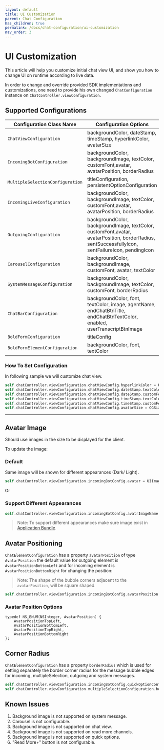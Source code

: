 ```yaml
---
layout: default
title: UI Customization
parent: Chat Configuration
has_children: true
permalink: /docs/chat-configuration/ui-customization
nav_order: 3
---
```


# UI Customization

This article will help you customize initial chat view UI, and show you how to change UI on runtime according to live data.

In order to change and override provided SDK implementations and customizations, one need to provide his own changed `ChatConfiguration` instance on `ChatController.viewConfiguration`. 

## Supported Configurations


| Configuration Class Name     | Configuration Options                                                                                                               |
|------------------------------|-------------------------------------------------------------------------------------------------------------------------------------|
| `ChatViewConfiguration`      | backgroundColor, dateStamp, timeStamp, hyperlinkColor, avatarSize                                                                        |
| `IncomingBotConfiguration`   | backgroundColor, backgroundImage, textColor, customFont,avatar, avatarPosition, borderRadius                                                                                                |
| `MultipleSelectionConfiguration`   | titleConfiguration, persistentOptionConfiguration                                                                                           |
| `IncomingLiveConfiguration`  | backgroundColor, backgroundImage, textColor, customFont,avatar, avatarPosition, borderRadius                                             |
| `OutgoingConfiguration`      | backgroundColor, backgroundImage, textColor, customFont,avatar, avatarPosition, borderRadius, sentSuccessfullyIcon, sentFailureIcon, pendingIcon |
| `CarouselConfiguration`      | backgroundColor, backgroundImage, customFont, avatar, textColor                                                     |
| `SystemMessageConfiguration` | backgroundColor, backgroundImage, textColor, customFont, borderRadius        
| `ChatBarConfiguration` | backgroundColor, font, textColor, image, agentName, endChatBtnTitle, endChatBtnTextColor, enabled, userTranscriptBtnImage
| `BoldFormConfiguration` | titleConfig |
| `BoldFormElementConfiguration` | backgroundColor, font, textColor |


### How To Set Configuration

In following sample we will customize chat view.

```swift
self.chatController.viewConfiguration.chatViewConfig.hyperlinkColor = UIColor.blue
self.chatController.viewConfiguration.chatViewConfig.dateStamp.textColor = UIColor.red
self.chatController.viewConfiguration.chatViewConfig.dateStamp.customFont = CustomFont(font: UIFont.systemFont(ofSize: 20))
self.chatController.viewConfiguration.chatViewConfig.timeStamp.textColor = UIColor.yellow
self.chatController.viewConfiguration.chatViewConfig.timeStamp.customFont = CustomFont(font: UIFont.systemFont(ofSize: 30))
self.chatController.viewConfiguration.chatViewConfig.avatarSize = CGSize(width: 50, height: 50)
```

----

## Avatar Image 

Should use images in the size to be displayed for the client.

To update the image:

### Default
Same image will be shown for different appearances (Dark/ Light).
```swift
self.chatController.viewConfiguration.incomingBotConfig.avatar = UIImage(named: "robot")
```
Or
### Support Different Appearances
```swift
self.chatController.viewConfiguration.incomingBotConfig.avatrImageName = "robot"
```
>Note: To support different appearances make sure image exist in [Application Bundle](https://developer.apple.com/documentation/uikit/uiimage/providing_images_for_different_appearances).


## Avatar Positioning 

`ChatElementConfiguration` has a property `avatarPosition` of type `AvatarPosition` the default value for outgoing element is `AvatarPositionBottomLeft` and for incoming element is `AvatarPositionBottomRight` for changing the position:
>Note: The shape of the bubble corners adjacent to the `avatarPosition`, will be square shaped.

```swift
self.chatController.viewConfiguration.incomingBotConfig.avatarPosition = .topLeft
```

### Avatar Position Options

```Objective C
typedef NS_ENUM(NSInteger, AvatarPosition) {
    AvatarPositionTopLeft,
    AvatarPositionBottomLeft,
    AvatarPositionTopRight,
    AvatarPositionBottomRight
};
```

## Corner Radius
`ChatElementConfiguration` has a property `borderRadius` which is used for setting separately the border corner radius for the message bubble edges for incoming, multipleSelection, outgoing and system messages.

```swift
self.chatController.viewConfiguration.incomingBotConfig.quickOptionConfig.borderRadius = BorderRadius(top: Corners(left: 40, right: 40 ), bottom: Corners(left: 40, right: 40 ))
self.chatController.viewConfiguration.multipleSelectionConfiguration.borderRadius = BorderRadius(top: Corners(left: 40, right: 40 ), bottom: Corners(left: 40, right: 40 ))
```



## Known Issues

1. Background image is not supported on system message.
2. Carousel is not configurable.
3. Background image is not supported on chat view.
4. Background image is not supported on read more channels.
5. Background image is not supported on quick options.
6. "Read More+" button is not configurable.

